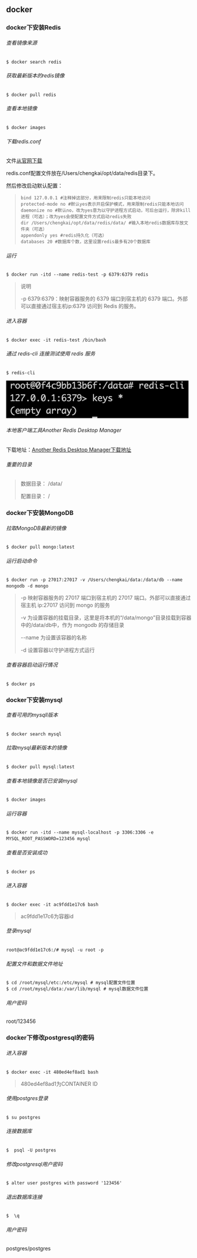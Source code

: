 ## docker

### docker下安装Redis

###### 查看镜像来源

`$ docker search redis `

###### 获取最新版本的redis镜像

`$ docker pull redis`

###### 查看本地镜像

`$ docker images`

###### 下载redis.conf

文件[从官网下载](http://download.redis.io/redis-stable/redis.conf)

redis.conf配置文件放在/Users/chengkai/opt/data/redis目录下。

然后修改启动默认配置：

> ```
> bind 127.0.0.1 #注释掉这部分，用来限制redis只能本地访问
> protected-mode no #默认yes表示开启保护模式，用来限制redis只能本地访问
> daemonize no #默认no，改为yes意为以守护进程方式启动，可后台运行，除非kill进程（可选）；改为yes会使配置文件方式启动redis失败
> dir /Users/chengkai/opt/data/redis/data/ #输入本地redis数据库存放文件夹（可选）
> appendonly yes #redis持久化（可选）
> databases 20 #数据库个数，这里设置redis最多有20个数据库
> ```

###### 运行

`$ docker run -itd --name redis-test -p 6379:6379 redis`

> 说明
>
> -p 6379:6379：映射容器服务的 6379 端口到宿主机的 6379 端口。外部可以直接通过宿主机ip:6379 访问到 Redis 的服务。

###### 进入容器

`$ docker exec -it redis-test /bin/bash`

###### 通过 redis-cli 连接测试使用 redis 服务

`$ redis-cli`

![image-20210316202610013](./pic/image-20210316202610013.png)

###### 本地客户端工具Another Redis Desktop Manager

下载地址：[Another Redis Desktop Manager下载地址](https://github.com/qishibo/AnotherRedisDesktopManager)

###### 重要的目录

> 数据目录： /data/
>
> 配置目录： /

### docker下安装MongoDB

###### 拉取MongoDB最新的镜像

`$ docker pull mongo:latest`

###### 运行启动命令

`$ docker run -p 27017:27017 -v /Users/chengkai/data:/data/db --name mongodb -d mongo`

>  -p 映射容器服务的 27017 端口到宿主机的 27017 端口。外部可以直接通过 宿主机 ip:27017 访问到 mongo 的服务
>
> -v 为设置容器的挂载目录，这里是将本机的“/data/mongo”目录挂载到容器中的/data/db中，作为 mongodb 的存储目录
>
> --name 为设置该容器的名称
>
> -d 设置容器以守护进程方式运行

###### 查看容器启动运行情况

`$ docker ps`

### docker下安装mysql

###### 查看可用的mysqll版本

`$ docker search mysql`

###### 拉取mysql最新版本的镜像

`$ docker pull mysql:latest`

###### 查看本地镜像是否已安装mysql

`$ docker images`	

###### 运行容器

`$ docker run -itd --name mysql-localhost -p 3306:3306 -e MYSQL_ROOT_PASSWORD=123456 mysql` 

###### 查看是否安装成功

`$ docker ps`

###### 进入容器

`$ docker exec -it ac9fdd1e17c6 bash`

> ac9fdd1e17c6为容器id

###### 登录mysql

`root@ac9fdd1e17c6:/# mysql -u root -p`

###### 配置文件和数据文件地址

```
$ cd /root/mysql/etc:/etc/mysql # mysql配置文件位置
$ cd /root/mysql/data:/var/lib/mysql # mysql数据文件位置
```

###### 用户密码

root/123456

### docker下修改postgresql的密码

###### 进入容器

`$ docker exec -it 480ed4ef8ad1 bash`

> 480ed4ef8ad1为CONTAINER ID

###### 使用postgres登录

`$ su postgres`

###### 连接数据库

`$  psql -U postgres`

###### 修改postgresql用户密码

`$ alter user postgres with password '123456'`

###### 退出数据库连接

`$  \q`

###### 用户密码

postgres/postgres
